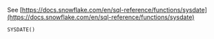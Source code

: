See [https://docs.snowflake.com/en/sql-reference/functions/sysdate](https://docs.snowflake.com/en/sql-reference/functions/sysdate)
```
SYSDATE()
```
